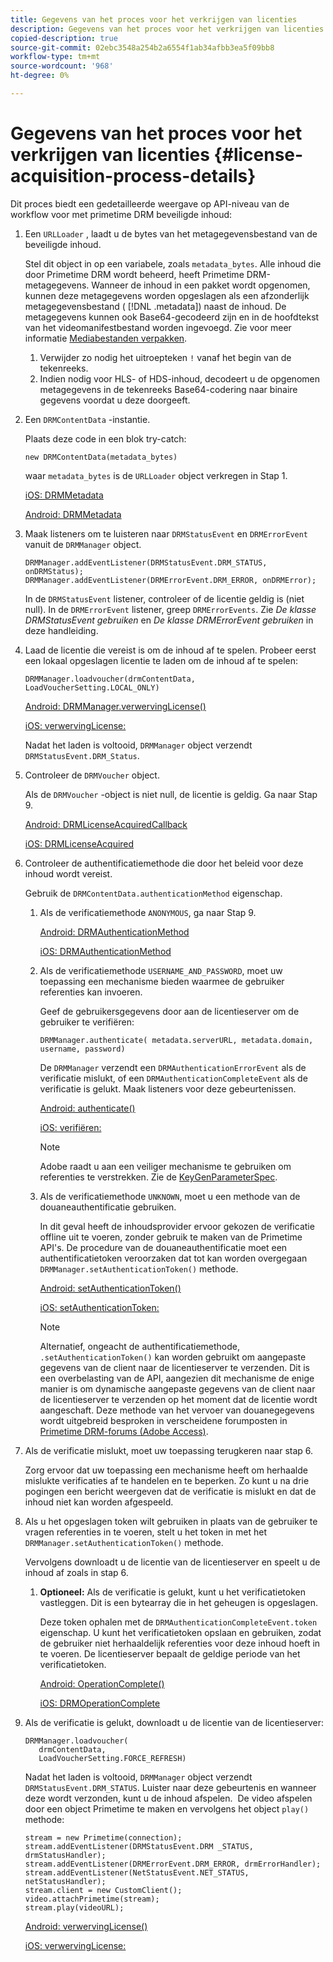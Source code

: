 ```yaml
---
title: Gegevens van het proces voor het verkrijgen van licenties
description: Gegevens van het proces voor het verkrijgen van licenties
copied-description: true
source-git-commit: 02ebc3548a254b2a6554f1ab34afbb3ea5f09bb8
workflow-type: tm+mt
source-wordcount: '968'
ht-degree: 0%

---
```


# Gegevens van het proces voor het verkrijgen van licenties {#license-acquisition-process-details}

Dit proces biedt een gedetailleerde weergave op API-niveau van de workflow voor met primetime DRM beveiligde inhoud:

1. Een `URLLoader` , laadt u de bytes van het metagegevensbestand van de beveiligde inhoud.

   Stel dit object in op een variabele, zoals `metadata_bytes`. Alle inhoud die door Primetime DRM wordt beheerd, heeft Primetime DRM-metagegevens. Wanneer de inhoud in een pakket wordt opgenomen, kunnen deze metagegevens worden opgeslagen als een afzonderlijk metagegevensbestand ( [!DNL .metadata]) naast de inhoud. De metagegevens kunnen ook Base64-gecodeerd zijn en in de hoofdtekst van het videomanifestbestand worden ingevoegd. Zie voor meer informatie [Mediabestanden verpakken](../protecting-content/packaging-media-overview/packaging-media-files.md).
   1. Verwijder zo nodig het uitroepteken `!` vanaf het begin van de tekenreeks.
   1. Indien nodig voor HLS- of HDS-inhoud, decodeert u de opgenomen metagegevens in de tekenreeks Base64-codering naar binaire gegevens voordat u deze doorgeeft.
1. Een `DRMContentData` -instantie.

   Plaats deze code in een blok try-catch:

   ```
   new DRMContentData(metadata_bytes)
   ```

   waar `metadata_bytes` is de `URLLoader` object verkregen in Stap 1.

   [iOS: DRMMetadata](https://help.adobe.com/en_US/primetime/api/drm-apis/client/ios/interface_d_r_m_metadata.html)

   [Android: DRMMetadata](https://help.adobe.com/en_US/primetime/api/drm-apis/client/android/index.html)

1. Maak listeners om te luisteren naar `DRMStatusEvent` en `DRMErrorEvent` vanuit de `DRMManager` object.

   ```
   DRMManager.addEventListener(DRMStatusEvent.DRM_STATUS, onDRMStatus); 
   DRMManager.addEventListener(DRMErrorEvent.DRM_ERROR, onDRMError);
   ```

   In de `DRMStatusEvent` listener, controleer of de licentie geldig is (niet null). In de `DRMErrorEvent` listener, greep `DRMErrorEvents`. Zie *De klasse DRMStatusEvent gebruiken* en *De klasse DRMErrorEvent gebruiken* in deze handleiding.

1. Laad de licentie die vereist is om de inhoud af te spelen.
Probeer eerst een lokaal opgeslagen licentie te laden om de inhoud af te spelen:

   ```
   DRMManager.loadvoucher(drmContentData, LoadVoucherSetting.LOCAL_ONLY)
   ```

   [Android: DRMManager.verwervingLicense()](https://help.adobe.com/en_US/primetime/api/drm-apis/client/android/com/adobe/ave/drm/DRMManager.html#acquireLicense(com.adobe.ave.drm.DRMMetadata,%20com.adobe.ave.drm.DRMAcquireLicenseSettings,%20com.adobe.ave.drm.DRMOperationErrorCallback,%20com.adobe.ave.drm.DRMLicenseAcquiredCallback))

   [iOS: verwervingLicense:](https://help.adobe.com/en_US/primetime/api/drm-apis/client/ios/interface_d_r_m_manager.html#a52accb5ed5b49d6e5d91277d78279f1b)

   Nadat het laden is voltooid, `DRMManager` object verzendt `DRMStatusEvent.DRM_Status`.

1. Controleer de `DRMVoucher` object.


   Als de `DRMVoucher` -object is niet null, de licentie is geldig. Ga naar Stap 9.

   [Android: DRMLicenseAcquiredCallback](https://help.adobe.com/en_US/primetime/api/drm-apis/client/android/com/adobe/ave/drm/DRMLicenseAcquiredCallback.html)

   [iOS: DRMLicenseAcquired](https://help.adobe.com/en_US/primetime/api/drm-apis/client/ios/_d_r_m_interface_8h.html#afe5a9e3a003f312ee268d9b00927fa6d)
1. Controleer de authentificatiemethode die door het beleid voor deze inhoud wordt vereist.

   Gebruik de `DRMContentData.authenticationMethod` eigenschap.
   1. Als de verificatiemethode `ANONYMOUS`, ga naar Stap 9. 

      [Android: DRMAuthenticationMethod](https://help.adobe.com/en_US/primetime/api/drm-apis/client/android/index.html?com/adobe/ave/drm/DRMLicenseAcquiredCallback.html)

      [iOS: DRMAuthenticationMethod](https://help.adobe.com/en_US/primetime/api/drm-apis/client/ios/_d_r_m_interface_8h.html#a2003f29af93898b52a4123c2dd92c457)
   1. Als de verificatiemethode `USERNAME_AND_PASSWORD`, moet uw toepassing een mechanisme bieden waarmee de gebruiker referenties kan invoeren.

      Geef de gebruikersgegevens door aan de licentieserver om de gebruiker te verifiëren:

      ```
      DRMManager.authenticate( metadata.serverURL, metadata.domain, username, password)
      ```

      De `DRMManager` verzendt een `DRMAuthenticationErrorEvent` als de verificatie mislukt, of een `DRMAuthenticationCompleteEvent` als de verificatie is gelukt. Maak listeners voor deze gebeurtenissen.

      [Android: authenticate()](https://help.adobe.com/en_US/primetime/api/drm-apis/client/android/com/adobe/ave/drm/DRMManager.html#authenticate(com.adobe.ave.drm.DRMMetadata,%20java.lang.String,%20java.lang.String,%20java.lang.String,%20java.lang.String,%20com.adobe.ave.drm.DRMOperationErrorCallback,%20com.adobe.ave.drm.DRMAuthenticationCompleteCallback))

      [iOS: verifiëren:](https://help.adobe.com/en_US/primetime/api/drm-apis/client/ios/interface_d_r_m_manager.html#a169c1441f196a834094a8e0f5ecb4aca)

      >[!NOTE]
      >
      >Adobe raadt u aan een veiliger mechanisme te gebruiken om referenties te verstrekken. Zie de [KeyGenParameterSpec](https://developer.android.com/reference/android/security/keystore/KeyGenParameterSpec.html).

   1. Als de verificatiemethode `UNKNOWN`, moet u een methode van de douaneauthentificatie gebruiken.

      In dit geval heeft de inhoudsprovider ervoor gekozen de verificatie offline uit te voeren, zonder gebruik te maken van de Primetime API&#39;s. De procedure van de douaneauthentificatie moet een authentificatietoken veroorzaken dat tot kan worden overgegaan `DRMManager.setAuthenticationToken()` methode.

      [Android: setAuthenticationToken()](https://help.adobe.com/en_US/primetime/api/drm-apis/client/android/com/adobe/ave/drm/DRMManager.html#setAuthenticationToken(com.adobe.ave.drm.DRMMetadata,%20java.lang.String,%20byte[],%20com.adobe.ave.drm.DRMOperationErrorCallback,%20com.adobe.ave.drm.DRMOperationCompleteCallback))

      [iOS: setAuthenticationToken:](https://help.adobe.com/en_US/primetime/api/drm-apis/client/ios/interface_d_r_m_manager.html#a17884b5d9bcc5b0b39503f61140f9b09)

      >[!NOTE]
      >
      >Alternatief, ongeacht de authentificatiemethode, `.setAuthenticationToken()` kan worden gebruikt om aangepaste gegevens van de client naar de licentieserver te verzenden. Dit is een overbelasting van de API, aangezien dit mechanisme de enige manier is om dynamische aangepaste gegevens van de client naar de licentieserver te verzenden op het moment dat de licentie wordt aangeschaft. Deze methode van het vervoer van douanegegevens wordt uitgebreid besproken in verscheidene forumposten in [Primetime DRM-forums (Adobe Access)](https://forums.adobe.com/community/adobe_access).

1. Als de verificatie mislukt, moet uw toepassing terugkeren naar stap 6.

   Zorg ervoor dat uw toepassing een mechanisme heeft om herhaalde mislukte verificaties af te handelen en te beperken. Zo kunt u na drie pogingen een bericht weergeven dat de verificatie is mislukt en dat de inhoud niet kan worden afgespeeld.
1. Als u het opgeslagen token wilt gebruiken in plaats van de gebruiker te vragen referenties in te voeren, stelt u het token in met het `DRMManager.setAuthenticationToken()` methode.

   Vervolgens downloadt u de licentie van de licentieserver en speelt u de inhoud af zoals in stap 6.
   1. **Optioneel:** Als de verificatie is gelukt, kunt u het verificatietoken vastleggen. Dit is een bytearray die in het geheugen is opgeslagen.

      Deze token ophalen met de `DRMAuthenticationCompleteEvent.token` eigenschap. U kunt het verificatietoken opslaan en gebruiken, zodat de gebruiker niet herhaaldelijk referenties voor deze inhoud hoeft in te voeren. De licentieserver bepaalt de geldige periode van het verificatietoken.

      [Android: OperationComplete()](https://help.adobe.com/en_US/primetime/api/drm-apis/client/android/com/adobe/ave/drm/DRMOperationCompleteCallback.html)

      [iOS: DRMOperationComplete](https://help.adobe.com/en_US/primetime/api/drm-apis/client/ios/_d_r_m_interface_8h.html#a5f2392ec6661b51bf7b0df71cd514731)
1. Als de verificatie is gelukt, downloadt u de licentie van de licentieserver:

   ```
   DRMManager.loadvoucher( 
      drmContentData, 
      LoadVoucherSetting.FORCE_REFRESH)
   ```

   Nadat het laden is voltooid, `DRMManager` object verzendt `DRMStatusEvent.DRM_STATUS`. Luister naar deze gebeurtenis en wanneer deze wordt verzonden, kunt u de inhoud afspelen.  De video afspelen door een object Primetime te maken en vervolgens het object `play()` methode:

   ```
   stream = new Primetime(connection); 
   stream.addEventListener(DRMStatusEvent.DRM _STATUS, drmStatusHandler); 
   stream.addEventListener(DRMErrorEvent.DRM_ERROR, drmErrorHandler); 
   stream.addEventListener(NetStatusEvent.NET_STATUS, netStatusHandler); 
   stream.client = new CustomClient(); 
   video.attachPrimetime(stream); 
   stream.play(videoURL);
   ```

   [Android: verwervingLicense()](https://help.adobe.com/en_US/primetime/api/drm-apis/client/android/com/adobe/ave/drm/DRMManager.html#acquireLicense(com.adobe.ave.drm.DRMMetadata,%20com.adobe.ave.drm.DRMAcquireLicenseSettings,%20com.adobe.ave.drm.DRMOperationErrorCallback,%20com.adobe.ave.drm.DRMLicenseAcquiredCallback))

   [iOS: verwervingLicense:](https://help.adobe.com/en_US/primetime/api/drm-apis/client/ios/interface_d_r_m_manager.html#a52accb5ed5b49d6e5d91277d78279f1b)
